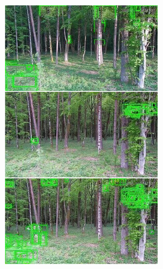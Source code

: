 ![20200514-060929-063934](in/20200514/20200514-060929-063934_0_.jpg)
![20200514-063939-070944](in/20200514/20200514-063939-070944_0_.jpg)
![20200514-070949-073954](in/20200514/20200514-070949-073954_0_.jpg)
